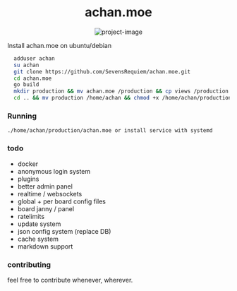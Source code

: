<h1 align="center" id="title">achan.moe</h1>

<p align="center"><img src="https://socialify.git.ci/SevensRequiem/achan.moe/image?font=Inter&amp;forks=1&amp;issues=1&amp;language=1&amp;name=1&amp;owner=1&amp;pattern=Solid&amp;pulls=1&amp;stargazers=1&amp;theme=Auto" alt="project-image"></p>
Install achan.moe on ubuntu/debian

```bash
  adduser achan
  su achan
  git clone https://github.com/SevensRequiem/achan.moe.git
  cd achan.moe
  go build
  mkdir production && mv achan.moe /production && cp views /production && cp banners /production && cp assets /production && cd production && mkdir boards && cp ../.env .env
  cd .. && mv production /home/achan && chmod +x /home/achan/production/achan.moe

```
### Running
```./home/achan/production/achan.moe or install service with systemd```


### todo
- docker
- anonymous login system
- plugins
- better admin panel
- realtime / websockets
- global + per board config files
- board janny / panel
- ratelimits
- update system
- json config system (replace DB)
- cache system
- markdown support

### contributing
feel free to contribute whenever, wherever.

